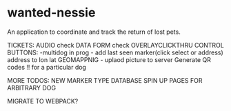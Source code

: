 # wanted-nessie
An application to coordinate and track the return of lost pets.

TICKETS:
AUDIO check
DATA FORM check
OVERLAYCLICKTHRU
CONTROL BUTTONS:
    -multidog in prog - add last seen marker(click select or address) address to lon lat GEOMAPPNIG
    - uplaod  picture to server
Generate QR codes !! for a particular dog

MORE TODOS:
NEW MARKER TYPE
DATABASE
SPIN UP PAGES FOR ARBITRARY DOG

MIGRATE TO WEBPACK?
